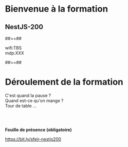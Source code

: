 <!-- .slide: class="first-slide first-red" sfeir-level="2" sfeir-techno="pwa" -->

# **Bienvenue à la formation**

## **NestJS-200**

##==##

<!-- .slide: class="school-presentation" -->

<div class="wifi">
    <span class="key">wifi:</span><span>TBS</span><br>
    <span class="key">mdp:</span><span>XXX</span>
</div>

##==##

# Déroulement de la formation

<p class="center">
C'est quand la pause ?<br>
Quand est-ce qu'on mange ?<br>
Tour de table ...
</p>
<br><br>

**Feuille de présence (obligatoire)** <!-- .element: class="center" -->

https://bit.ly/sfeir-nestjs200 <!-- .element: class="center" -->
